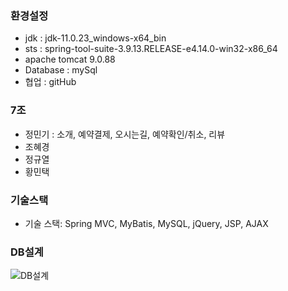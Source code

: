 ### 환경설정
   - jdk : jdk-11.0.23_windows-x64_bin
   - sts : spring-tool-suite-3.9.13.RELEASE-e4.14.0-win32-x86_64
   - apache tomcat 9.0.88
   - Database : mySql
   - 협업 : gitHub
### 7조
   - 정민기 : 소개, 예약결제, 오시는길, 예약확인/취소, 리뷰
   - 조혜경
   - 정규열
   - 황민택

### 기술스택
   - 기술 스택: Spring MVC, MyBatis, MySQL, jQuery, JSP, AJAX​

### DB설계
![DB설계](https://github.com/mingkking/middleProject/assets/105413571/a29c2253-d0c7-49d6-b996-62b8362fba66)
